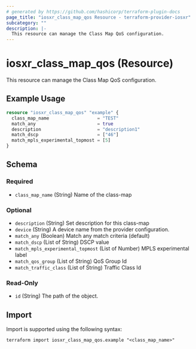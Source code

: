 ```yaml
---
# generated by https://github.com/hashicorp/terraform-plugin-docs
page_title: "iosxr_class_map_qos Resource - terraform-provider-iosxr"
subcategory: ""
description: |-
  This resource can manage the Class Map QoS configuration.
---
```


# iosxr_class_map_qos (Resource)

This resource can manage the Class Map QoS configuration.

## Example Usage

```terraform
resource "iosxr_class_map_qos" "example" {
  class_map_name                  = "TEST"
  match_any                       = true
  description                     = "description1"
  match_dscp                      = ["46"]
  match_mpls_experimental_topmost = [5]
}
```

<!-- schema generated by tfplugindocs -->
## Schema

### Required

- `class_map_name` (String) Name of the class-map

### Optional

- `description` (String) Set description for this class-map
- `device` (String) A device name from the provider configuration.
- `match_any` (Boolean) Match any match criteria (default)
- `match_dscp` (List of String) DSCP value
- `match_mpls_experimental_topmost` (List of Number) MPLS experimental label
- `match_qos_group` (List of String) QoS Group Id
- `match_traffic_class` (List of String) Traffic Class Id

### Read-Only

- `id` (String) The path of the object.

## Import

Import is supported using the following syntax:

```shell
terraform import iosxr_class_map_qos.example "<class_map_name>"
```
